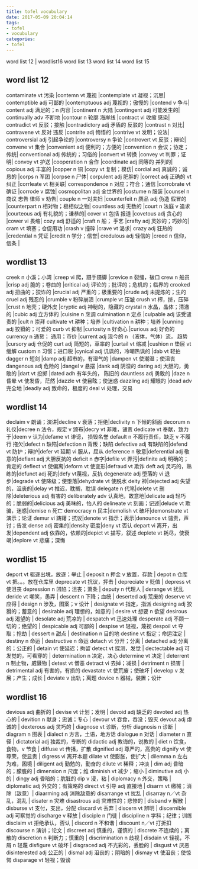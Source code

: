 ```yaml
---
title: tofel vocubulary
date: 2017-05-09 20:04:14
tags:
- tofel
- vocubulary
categories: 
- tofel
---
```

word list 12 | wordlist16
word list 13
word list 14
word list 15
<!-- more -->
## word list 12
contaminate vt 污染 |contemn vt 蔑视 |contemplate vt  凝视；沉思|
contemptible adj 可鄙的 |contemptuous adj 蔑视的；傲慢的 |contend v 争斗|
content adj 满足的；n 内容 |continent n 大陆 |contingent adj 可能发生的|
continually adv 不断地 |contour n 轮廓 海岸线 |contract vi 收缩 感染|
contradict vt 反驳；接触 |contradictory adj 矛盾的 反驳的 |contrast n 对比|
contravene vt 反对 违反 |contrite adj 悔悟的 |contrive vt 发明；设法|
controversial adj 引起争论的 |controversy n 争论 |controvert vt 反驳；辩论|
convene vt 集合 |convenient adj 便利的；方便的 |convention n 会议；协定；传统|
conventional adj 传统的；习俗的 |convert vt 转换 |convey vt 判罪；证明|
convoy vt 护送 |cooperation n 合作 |coordinate adj 同等的 并列的|
copious adj 丰富的 |copper n 铜 |copy vt 复制；模仿|
cordial adj 真诚的；诚恳的 |corps n 军团 |corpse n 尸体|
corpulent adj 肥胖的 |correct adj 正确的 vt 纠正 |corrleate vt 相关联|
correspondence n 对应；符合；通信 |corrobrate vt 确证 |corrode v 腐蚀|
cosmopolitan adj 全世界的 |costume n 服装 |counsel n 商议 忠告 律师 v 劝告|
couple n 一对夫妇 |counterfeit n 赝品 adj 伪造 假冒的 |counterpart n 相对物；极相似之物|
countless adj 无数的 |court n 法庭 v  追求 |courteous adj 有礼貌的；谦恭的|
cover vt 包括 报道 |covetous adj 贪心的 |cower vi 畏缩|
cozy adj 舒适的 |craft n 船； 手艺 |crafty adj  灵妙的；巧妙的|
cram vt 填塞；仓促用功 |crash v 撞碎 |crave vt 渴求|
crazy adj 狂热的 |credential n 凭证 |credit n 学分；信誉|
credulous adj 轻信的 |creed n 信仰，信条 |
## wordlist 13
creek n 小溪；小湾 |creep vi 爬，蹑手蹑脚 |crevice n 裂缝，破口
crew n 船员 |crisp adj 脆的；卷曲的 |critical adj 评论的；批评的；危机的；临界的
crooked adj 扭曲的；狡诈的 |crucial adj 严重的；极重要的 |crude adj 未提炼的；生的
cruel adj 残忍的 |crumble v 粉碎崩溃 |crumple vt 压皱
crush vt 榨，挤，压碎 |crust n 地壳；硬外皮 |cryptic adj 神秘的，隐藏的
crystal n 水晶，晶体；清澈的 |cubic adj 立方体的 |cuisine n 烹调
culmination n 定点 |culpable adj 该受谴责的 |cult n 崇拜
cultivate vt 耕种；培养 |cultivation n 耕种；培养 |cunning adj 狡猾的；可爱的
curb vt 抑制 |curiosity n 好奇心 |curious adj 好奇的
currency n 通货； 通用；市价 |current adj 现今的 n （液体，气体）流， 趋势 |cursory adj 仓促的
curt adj 简短的，草率的 |curtail vt 缩减 |cushion n 垫层 vt 缓解
custom n 习惯；进口税 |cynical adj 讥讽的，冷嘲热讽的 |dab vt 轻拍
dagger n 短剑 |damp adj 超市的，有湿气的 |dampen vt 使潮湿；使沮丧
dangenous adj 危险的 |dangel v 悬摆 |dank adj 阴湿的
daring adj 大胆的，勇敢的 |dart vt 投掷 |dated adh 有年头的， 陈旧的
dauntless adj 勇敢的 |daze n 昏晕 vt 使发昏，茫然 |dazzle vt 使目眩；使迷惑
dazzling adj 耀眼的 |dead adv 完全地 |deadly adj 致命的，极度的
deal vi 处理，交易
## wordlist 14
declaim v 朗诵；演讲|decline v 衰落；拒绝|declivity n 下倾的斜面
decorum n 礼仪|decree n 法令，规定 v 颁布|decry vt 非难，谴责
dedicate vt 奉献，致力于|deem v 认为|defame vt 诽谤， 损毁名誉
default n 不履行责任，缺乏 v 不履行 拖欠|defect n 缺陷|defection n 背叛；缺陷
defective adj 有缺陷的|defend vt 防护；辩护|defer vt 延期 vi 服从，屈从
deference n 敬意|deferential adj 敬意的|defiant adj 大胆反抗的
deficit n 赤字|defile vt 弄污|definite adj 明确的；肯定的
deflect vt 使偏离|deform vt 使变形|defraud vt 欺诈
deft adj 灵巧的，熟练的|defunct adj 死的|defy vt蔑视，反抗
degenerate adj 堕落的 vi 退步|degrade vt 使降级；使堕落|dehydrate vt 使脱水
deity 神|dejected adj 失望的，沮丧的|delay vt 推迟，耽搁，耽误
delegate n 代笔|delete vt 删除|deleterious adj 有害的
deliberately adv 认真地，故意地|delicate adj 轻巧的；脆弱的|delicious adj 美味的，怡人的
delineate vt 刻画；记述|delude vt 欺骗，迷惑|demise n 死亡
democracy n 民主|demolish vt 破坏|demonstrate vt 演示；论证
demur vi 踌躇；抗议|denote vt 指示；表示|denounce vt 谴责，声讨；告发
dense adj 密集的|density 密度|deny vt 否认
depart vi 离开，出发|dependent adj 依靠的，依赖的|depict vt 描写，叙述
deplete vt 耗尽，使衰竭|deplore vt 悲痛；深悔
## wordlist 15
deport vt 驱逐出境，放逐；举止 | deposit n 押金 v 放置，存款 | depot n 仓库 vt 把。。。放在仓库里
deprecate vt 抗议，抨击 | depreciate v 贬值 | depress vt 使沮丧
depression n 凹陷；沮丧；萧条 | deputy n 代理人 | derange vt 扰乱
deride vt 嘲笑，愚弄 | descent n 下降；血统 | deserted adj 荒废的
deserve vt 应得 | design n 涉及，图案；v 设计 | designate vt 指定，指派
designing adj 狡猾的；蓄意的 | desirable adj 理想的，如意的 | desire vt 想要 n 欲望
desirous adj 渴望的 | desolate adj 荒凉的 | despatch vt 迅速处理
desperate adj 不顾一切的；绝望的 | despicable adj 可鄙的 | despise vt 轻视，蔑视
despoil vt 夺取；抢劫 | dessert n 甜点 | destination n 目的地
destine vt 指定；命运注定 | destiny n 命运 | destructive n 命运
detach vt 分开；分离 | detached adj 分离的；公正的 | detain vt 使延迟；拘留
detect vt 探测，发觉 | dectectable adj 可发觉的，可看穿的 | determination n 决定，决心
determine vt 决定 | deterrent n 制止物，威慑物 | detest vt 憎恶
detract vi 去掉；减损 | detriment n 损害 | detrimental adj 有害的，有损的
devastate vt 使荒废；使破坏 | develop v 发展；产生；成长 | deviate v 出轨；离题
device n 器械，装置；设计
## wordlist 16
devious adj 曲折的 | devise vt 计划；发明 | devoid adj 缺乏的
devoted adj 热心的 | devition n 献身；忠诚；专心 | devour vt 吞食，吞没；毁灭
devout adj 虔诚的 | dexterous adj 灵巧的 | diagnose vt 诊断，分析
diagnosis n 诊断 | diagram n 图表 | dialect n 方言，土语，地方话
dialogue n 对话 | diameter n 直径 | dictatorial adj 独裁的，专断的
didactic adj 教诲的，说教的 | diet n 饮食，食物，v 节食 | diffuse vt 传播，扩散
dignified adj 尊严的，高贵的 dignify vt 使尊荣，使显贵 | digress vi 离开本题
dilate vt 使膨胀，使扩大 | dilemma n 左右为难，困境 | diligent adj 勤勉的，勤奋的
dilute vt 稀释；冲淡 | dim adj 昏暗的；朦胧的 | dimension n 尺度；维
diminish vt 减少；缩小 | diminutive adj 小的 | dingy adj 昏暗的；肮脏的 
dip v 浸，粘 | diplomacy n 外交，策略 | diplomatic adj 外交的；有策略的
direct vt 引导 adj 直接地 | disarm vt 缴械；消除（敌意）| diaarming adj 消除敌意的
disarrange vt 扰乱 | disarray n／vt 杂乱，混乱 | disater n 灾难
disastrous adj 灾难性的；悲惨的 | disband v 解散 | disburse vt 支付，支出，分配
discard vt 丢弃 | discern vt 辨明 | discernible adj 可察觉的
discharge v 释放 | disciple n 门徒 | discipline n 学科；纪律；训练
disclaim vt 拒绝承认，否认 | discord n 不和谐 | discount n／vt 打折扣
discourse n 演讲；论文 | discreet adj 慎重的，谨慎的 | discrete 不连续的；离散的
discretion n 判断力；慎重的 | discrimination n 歧视 | disdain vt 轻视，不屑 n 轻蔑
disfigure vt 破坏 | disgraced adj 不光彩的，丢脸的 | disgust vt 厌恶
disinterested adj 公正的 | dismal adj 沮丧的；阴暗的 | dismay vt 使沮丧；使惊愕
disparage vt 轻视；毁谤
